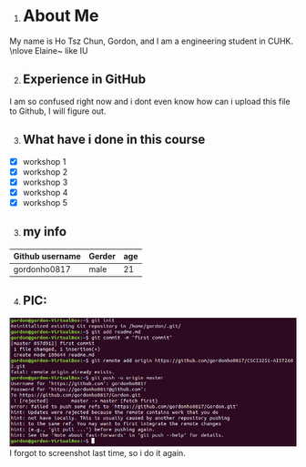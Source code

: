 1. # About Me
My name is Ho Tsz Chun, Gordon, and I am a engineering student in CUHK.
\nlove Elaine~ like IU

2. ## Experience in GitHub
I am so confused right now and i dont even know how can i upload this file to Github, I will figure out.

3. ## What have i done in this course
- [x] workshop 1
- [x] workshop 2
- [x] workshop 3
- [X] workshop 4
- [X] workshop 5

3. ## my info
Github username | Gerder | age
--- | --- | ---
gordonho0817 | male | 21
4. ## PIC:
![alt text](https://github.com/gordonho0817/CSCI3251-AIST2602/blob/master/forget.png)
I forgot to screenshot last time, so i do it again.
